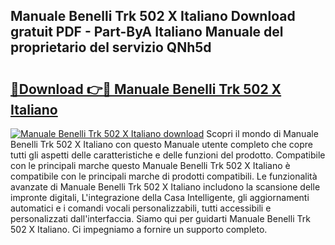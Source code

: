 ## Manuale Benelli Trk 502 X Italiano Download gratuit PDF - Part-ByA Italiano Manuale del proprietario del servizio QNh5d

# <h2><a href="http://dfcqfvy.blite.top/?on=Manuale+Benelli+Trk+502+X+Italiano">🔗Download 👉🔴 Manuale Benelli Trk 502 X Italiano</a></h2>

[![Manuale Benelli Trk 502 X Italiano download](https://i.imgur.com/lujVjoI.png)](http://dfcqfvy.blite.top/?on=Manuale+Benelli+Trk+502+X+Italiano)
Scopri il mondo di Manuale Benelli Trk 502 X Italiano con questo Manuale utente completo che copre tutti gli aspetti delle caratteristiche e delle funzioni del prodotto. Compatibile con le principali marche questo Manuale Benelli Trk 502 X Italiano è compatibile con le principali marche di prodotti compatibili. Le funzionalità avanzate di Manuale Benelli Trk 502 X Italiano includono la scansione delle impronte digitali, L'integrazione della Casa Intelligente, gli aggiornamenti automatici e i comandi vocali personalizzabili, tutti accessibili e personalizzati dall'interfaccia. Siamo qui per guidarti Manuale Benelli Trk 502 X Italiano. Ci impegniamo a fornire un supporto completo.
